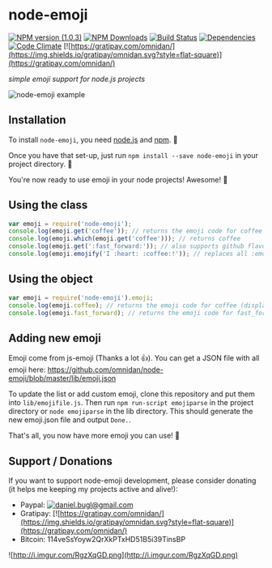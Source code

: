 # node-emoji

[![NPM version (1.0.3)](https://img.shields.io/npm/v/node-emoji.svg?style=flat-square)](https://www.npmjs.com/package/node-emoji) [![NPM Downloads](https://img.shields.io/npm/dm/node-emoji.svg?style=flat-square)](https://www.npmjs.com/package/node-emoji) [![Build Status](https://img.shields.io/travis/omnidan/node-emoji/master.svg?style=flat-square)](https://travis-ci.org/omnidan/node-emoji) [![Dependencies](https://img.shields.io/david/omnidan/node-emoji.svg?style=flat-square)](https://david-dm.org/omnidan/node-emoji) [![Code Climate](https://img.shields.io/codeclimate/github/omnidan/node-emoji.svg?style=flat-square)](https://codeclimate.com/github/omnidan/node-emoji) [![https://gratipay.com/omnidan/](https://img.shields.io/gratipay/omnidan.svg?style=flat-square)](https://gratipay.com/omnidan/)

_simple emoji support for node.js projects_

![node-emoji example](http://i.imgur.com/RgFj97V.png) 

## Installation
To install `node-emoji`, you need [node.js](http://nodejs.org/) and [npm](https://github.com/npm/npm#super-easy-install). :rocket:

Once you have that set-up, just run `npm install --save node-emoji` in your project directory. :ship:

You're now ready to use emoji in your node projects! Awesome! :metal:

## Using the class
```javascript
var emoji = require('node-emoji');
console.log(emoji.get('coffee')); // returns the emoji code for coffee (displays emoji on terminals that support it)
console.log(emoji.which(emoji.get('coffee'))); // returns coffee
console.log(emoji.get(':fast_forward:')); // also supports github flavored markdown emoji (http://www.emoji-cheat-sheet.com/)
console.log(emoji.emojify('I :heart: :coffee:!')); // replaces all :emoji: with the actual emoji, in this case: returns "I ❤️ ☕️!"
```

## Using the object
```javascript
var emoji = require('node-emoji').emoji;
console.log(emoji.coffee); // returns the emoji code for coffee (displays emoji on terminals that support it)
console.log(emoji.fast_forward); // returns the emoji code for fast_forward (displays emoji on terminals that support it)
```

## Adding new emoji
Emoji come from js-emoji (Thanks a lot :thumbsup:). You can get a JSON file with all emoji here: https://github.com/omnidan/node-emoji/blob/master/lib/emoji.json

To update the list or add custom emoji, clone this repository and put them into `lib/emojifile.js`.
Then run `npm run-script emojiparse` in the project directory or `node emojiparse` in the lib directory.
This should generate the new emoji.json file and output `Done.`.

That's all, you now have more emoji you can use! :clap:

## Support / Donations
If you want to support node-emoji development, please consider donating (it helps me keeping my projects active and alive!):

 * Paypal: [![daniel.bugl@gmail.com](https://www.paypalobjects.com/en_US/i/btn/btn_donate_SM.gif)](https://www.paypal.com/cgi-bin/webscr?cmd=_s-xclick&hosted_button_id=YBMS9EKTNPZHJ)
 * Gratipay: [![https://gratipay.com/omnidan/](https://img.shields.io/gratipay/omnidan.svg?style=flat-square)](https://gratipay.com/omnidan/)
 * Bitcoin: 114veSsYoyw2QrXkPTxHD51B5i39TinsBP

![http://i.imgur.com/RgzXqGD.png](http://i.imgur.com/RgzXqGD.png)
